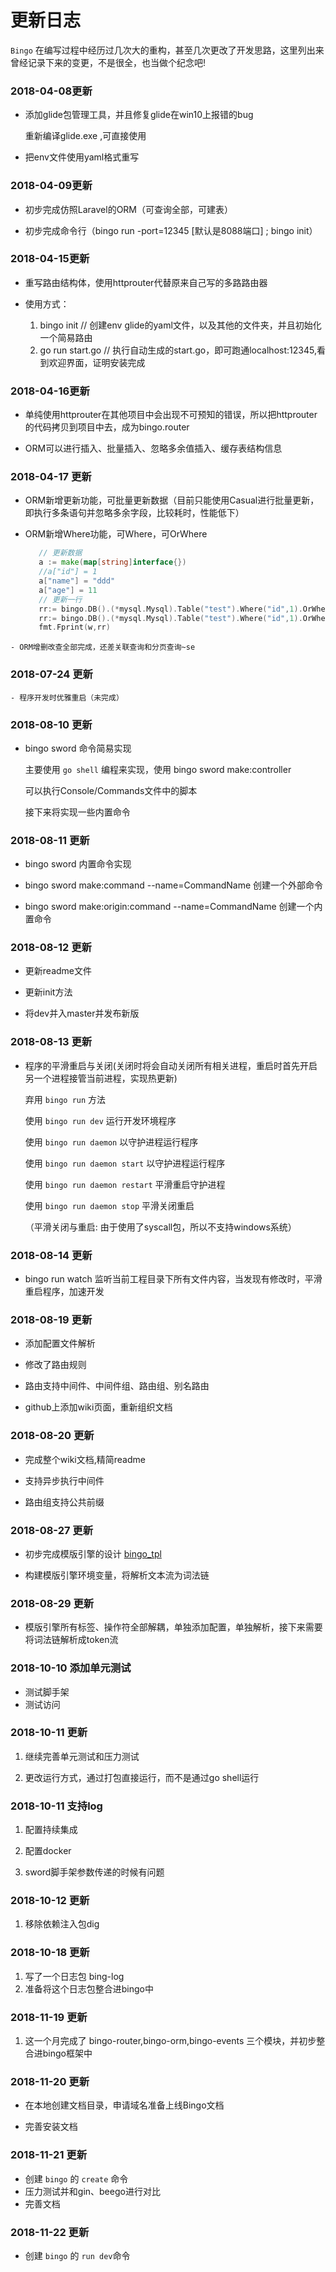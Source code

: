 # 更新日志

`Bingo` 在编写过程中经历过几次大的重构，甚至几次更改了开发思路，这里列出来曾经记录下来的变更，不是很全，也当做个纪念吧!


### 2018-04-08更新
   
   - 添加glide包管理工具，并且修复glide在win10上报错的bug
   
     重新编译glide.exe ,可直接使用
     
   - 把env文件使用yaml格式重写
   
### 2018-04-09更新
    
   - 初步完成仿照Laravel的ORM（可查询全部，可建表）
   
   - 初步完成命令行（bingo run -port=12345 [默认是8088端口] ; bingo init）
   
### 2018-04-15更新

   - 重写路由结构体，使用httprouter代替原来自己写的多路路由器
   
   - 使用方式：
       
       1. bingo init   // 创建env glide的yaml文件，以及其他的文件夹，并且初始化一个简易路由
       2. go run start.go // 执行自动生成的start.go，即可跑通localhost:12345,看到欢迎界面，证明安装完成
       
### 2018-04-16更新

   - 单纯使用httprouter在其他项目中会出现不可预知的错误，所以把httprouter的代码拷贝到项目中去，成为bingo.router
   
   - ORM可以进行插入、批量插入、忽略多余值插入、缓存表结构信息
   
      
### 2018-04-17 更新

   - ORM新增更新功能，可批量更新数据（目前只能使用Casual进行批量更新，即执行多条语句并忽略多余字段，比较耗时，性能低下）
   
   - ORM新增Where功能，可Where，可OrWhere
   
     ```go
        // 更新数据
        a := make(map[string]interface{})
        //a["id"] = 1
        a["name"] = "ddd"
        a["age"] = 11
        // 更新一行
        rr:= bingo.DB().(*mysql.Mysql).Table("test").Where("id",1).OrWhere("id",6).UpdateOneCasual(a)
        rr:= bingo.DB().(*mysql.Mysql).Table("test").Where("id",1).OrWhere("id",6).UpdateOne(a)
        fmt.Fprint(w,rr)
     ```
       
    - ORM增删改查全部完成，还差关联查询和分页查询~se
    
    
### 2018-07-24 更新

    - 程序开发时优雅重启（未完成）
    
    
### 2018-08-10 更新

  - bingo sword 命令简易实现
    
     主要使用 `go shell` 编程来实现，使用 bingo sword make:controller 
     
     可以执行Console/Commands文件中的脚本
     
     接下来将实现一些内置命令
     
### 2018-08-11 更新

  - bingo sword 内置命令实现
    
  - bingo sword make:command --name=CommandName 创建一个外部命令
    
  - bingo sword make:origin:command --name=CommandName 创建一个内置命令
    
### 2018-08-12 更新

  - 更新readme文件
    
  - 更新init方法
    
  - 将dev并入master并发布新版
    
### 2018-08-13 更新

  - 程序的平滑重启与关闭(关闭时将会自动关闭所有相关进程，重启时首先开启另一个进程接管当前进程，实现热更新)
    
      弃用 `bingo run` 方法
    
      使用 `bingo run dev` 运行开发环境程序
      
      使用 `bingo run daemon` 以守护进程运行程序
      
      使用 `bingo run daemon start` 以守护进程运行程序
      
      使用 `bingo run daemon restart` 平滑重启守护进程
      
      使用 `bingo run daemon stop` 平滑关闭重启
      
      （平滑关闭与重启: 由于使用了syscall包，所以不支持windows系统）
      
### 2018-08-14 更新

  - bingo run watch 监听当前工程目录下所有文件内容，当发现有修改时，平滑重启程序，加速开发
         
### 2018-08-19 更新

  - 添加配置文件解析
        
  - 修改了路由规则
    
  - 路由支持中间件、中间件组、路由组、别名路由
    
  - github上添加wiki页面，重新组织文档
    
### 2018-08-20 更新

  - 完成整个wiki文档,精简readme
    
  - 支持异步执行中间件

  - 路由组支持公共前缀

### 2018-08-27 更新

  - 初步完成模版引擎的设计 [bingo_tpl](https://github.com/silsuer/bingo_tpl)

  - 构建模版引擎环境变量，将解析文本流为词法链

### 2018-08-29 更新

  - 模版引擎所有标签、操作符全部解耦，单独添加配置，单独解析，接下来需要将词法链解析成token流

### 2018-10-10 添加单元测试

  - 测试脚手架
  - 测试访问

### 2018-10-11 更新

  1. 继续完善单元测试和压力测试

  2. 更改运行方式，通过打包直接运行，而不是通过go shell运行


### 2018-10-11 支持log

  1. 配置持续集成

  2. 配置docker

  3. sword脚手架参数传递的时候有问题


### 2018-10-12 更新

  1. 移除依赖注入包dig

### 2018-10-18 更新

  1. 写了一个日志包 bing-log
  2. 准备将这个日志包整合进bingo中


### 2018-11-19 更新

  1. 这一个月完成了 bingo-router,bingo-orm,bingo-events 三个模块，并初步整合进bingo框架中

### 2018-11-20 更新

  - 在本地创建文档目录，申请域名准备上线Bingo文档

  - 完善安装文档

### 2018-11-21 更新

  - 创建 `bingo` 的 `create` 命令
  - 压力测试并和gin、beego进行对比
  - 完善文档

### 2018-11-22 更新

  - 创建 `bingo` 的 `run dev`命令

